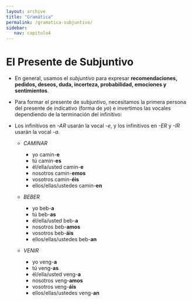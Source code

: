 ```yaml
---
layout: archive
title: "Gramática"
permalink: /gramatica-subjuntivo/
sidebar:
   nav: capitulo4
---
```



# El Presente de Subjuntivo

- En general, usamos el _subjuntivo_ para expresar **recomendaciones, pedidos, deseos, duda, incerteza, probabilidad, emociones y sentimientos**.

- Para formar el presente de subjuntivo, necesitamos la primera persona del presente de indicativo (forma de _yo_) e invertimos las vocales dependiendo de la terminación del infinitivo:

- Los infinitivos en _-AR_ usarán la vocal _-e_, y los infinitivos en _-ER_ y _-IR_ usarán la vocal _-a_.

  - _CAMINAR_
    - yo camin-**e**    
    - tú camin-**es**    
    - él/ella/usted camin-**e**  
    - nosotros camin-**emos**  
    - vosotros camin-**éis**  
    - ellos/ellas/ustedes camin-**en**  

  - _BEBER_
    - yo beb-**a**    
    - tú beb-**as**  
    - él/ella/usted beb-**a**  
    - nosotros beb-**amos**  
    - vosotros beb-**áis**  
    - ellos/ellas/ustedes beb-**an**  

  - _VENIR_
    - yo veng-**a**    
    - tú veng-**as**  
    - él/ella/usted veng-**a**  
    - nosotros veng-**amos**  
    - vosotros veng-**áis**  
    - ellos/ellas/ustedes veng-**an**  
